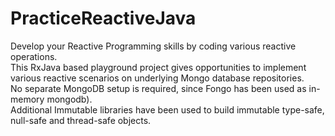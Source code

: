 # PracticeReactiveJava
Develop your Reactive Programming skills by coding various reactive operations. <br />
This RxJava based playground project gives opportunities to implement various  reactive scenarios on underlying Mongo database repositories. <br />
No separate MongoDB setup is required, since Fongo has been used as in-memory mongodb). <br />
Additional Immutable libraries have been used to build immutable type-safe, null-safe and thread-safe objects. <br />
